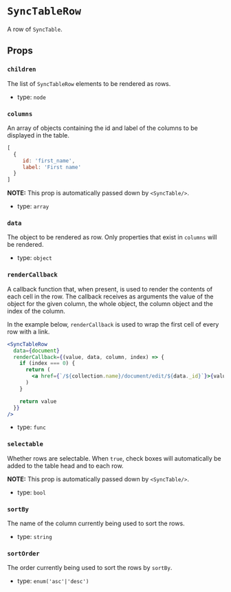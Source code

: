 `SyncTableRow`
==============

A row of `SyncTable`.

Props
-----

### `children`

The list of `SyncTableRow` elements to be rendered as rows.

- type: `node`


### `columns`

An array of objects containing the id and label of the columns to be displayed in the table.

  ```js
  [
    {
       id: 'first_name',
       label: 'First name'
    }
  ]
  ```

**NOTE:** This prop is automatically passed down by `<SyncTable/>`.

- type: `array`


### `data`

The object to be rendered as row. Only properties that exist in `columns` will be rendered.

- type: `object`


### `renderCallback`

A callback function that, when present, is used to render the contents of each cell in the row.
The callback receives as arguments the value of the object for the given column, the whole object, the column object and the index of the column.

In the example below, `renderCallback` is used to wrap the first cell of every row with a link.

 ```jsx
 <SyncTableRow
   data={document}
   renderCallback={(value, data, column, index) => {
     if (index === 0) {
       return (
         <a href={`/${collection.name}/document/edit/${data._id}`}>{value}</a>
       )
     }

     return value
   }}
 /> 
 ````

- type: `func`


### `selectable`

Whether rows are selectable. When `true`, check boxes will automatically be added to the table head and to each row.

**NOTE:** This prop is automatically passed down by `<SyncTable/>`.

- type: `bool`


### `sortBy`

The name of the column currently being used to sort the rows.

- type: `string`


### `sortOrder`

The order currently being used to sort the rows by `sortBy`.

- type: `enum('asc'|'desc')`